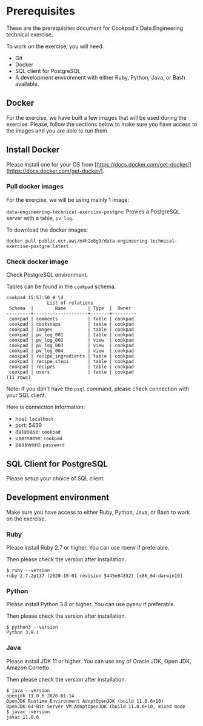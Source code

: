 # Prerequisites

These are the prerequisites document for Cookpad's Data Engineering technical exercise.

To work on the exercise, you will need:
- Git 
- Docker 
- SQL client for PostgreSQL
- A development environment with either Ruby, Python, Java, or Bash available.

## Docker

For the exercise, we have built a few images that will be used during the exercise. Please, follow the sections below to make sure you have access to the images and you are able to run them.

## Install Docker

Please install one for your OS from [https://docs.docker.com/get-docker/](https://docs.docker.com/get-docker/).

### Pull docker images

For the exercise, we will be using mainly 1 image:

`data-engineering-technical-exercise-postgre`: Provies a PostgreSQL server with a table, `pv_log`.

To download the docker images:

```
docker pull public.ecr.aws/m4h2e8g9/data-engineering-technical-exercise-postgre:latest
```

### Check docker image

Check PostgreSQL environment.

Tables can be found in the `cookpad` schema.

```
cookpad 15:57:50 # \d
               List of relations
 Schema  |        Name        | Type  |  Owner  
---------+--------------------+-------+---------
 cookpad | comments           | table | cookpad
 cookpad | cooksnaps          | table | cookpad
 cookpad | images             | table | cookpad
 cookpad | pv_log_001         | table | cookpad
 cookpad | pv_log_002         | view  | cookpad
 cookpad | pv_log_003         | view  | cookpad
 cookpad | pv_log_004         | view  | cookpad
 cookpad | recipe_ingredients | table | cookpad
 cookpad | recipe_steps       | table | cookpad
 cookpad | recipes            | table | cookpad
 cookpad | users              | table | cookpad
(11 rows)
```

Note: If you don't have the `psql` command, please check connection with your SQL client.

Here is connection information:

- host: `localhost`
- port: 5439
- database: `cookpad`
- username: `cookpad`
- password: `password`

## SQL Client for PostgreSQL

Please setup your choice of SQL client.

## Development environment

Make sure you have access to either Ruby, Python, Java, or Bash to work on the exercise.

### Ruby

Please install Ruby 2.7 or higher. You can use rbenv if preferable.

Then please check the version after installation.
```
$ ruby --version
ruby 2.7.2p137 (2020-10-01 revision 5445e04352) [x86_64-darwin19]
```

### Python

Please install Python 3.8 or higher. You can use pyenv if preferable.

Then please check the version after installation.
```
$ python3 --version
Python 3.9.1
```

### Java

Please install JDK 11 or higher. You can use any of Oracle JDK, Open JDK, Amazon Corretto.

Then please check the version after installation.

```
$ java --version
openjdk 11.0.6 2020-01-14
OpenJDK Runtime Environment AdoptOpenJDK (build 11.0.6+10)
OpenJDK 64-Bit Server VM AdoptOpenJDK (build 11.0.6+10, mixed mode
$ javac -version
javac 11.0.6
```
